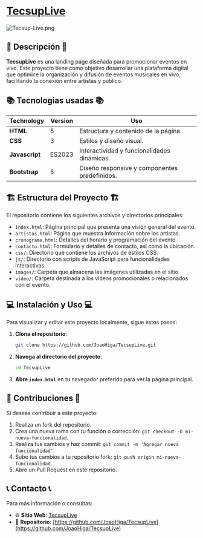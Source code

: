 # [TecsupLive]([https://elliotgaramendi.github.io/dinodev-ai/](https://joaohiga.github.io/TecsupLive))

![Tecsup-Live.png](https://postimg.cc/LqVrZgrz)

## 📜 Descripción 📜

**TecsupLive** es una landing page diseñada para promocionar eventos en vivo. Este proyecto tiene como objetivo desarrollar una plataforma digital que optimice la organización y difusión de eventos musicales en vivo, facilitando la conexión entre artistas y público.


## 📚 Tecnologías usadas 📚
|   Technology   | Version | Uso                                           |
| -------------- | ------- | --------------------------------------------- |
| **HTML**       |    5    | Estructura y contenido de la página.          |
| **CSS**        |    3    | Estilos y diseño visual.                      |
| **Javascript** |  ES2023 | Interactividad y funcionalidades dinámicas.   |
| **Bootstrap**  |    5    | Diseño responsive y componentes predefinidos. |


## 🏗️ Estructura del Proyecto 🏗️

El repositorio contiene los siguientes archivos y directorios principales:

- `index.html`: Página principal que presenta una visión general del evento.
- `artistas.html`: Página que muestra información sobre los artistas.
- `cronograma.html`: Detalles del horario y programación del evento.
- `contacto.html`: Formulario y detalles de contacto, así como la ubicación.
- `css/`: Directorio que contiene los archivos de estilos CSS.
- `js/`: Directorio con scripts de JavaScript para funcionalidades interactivas.
- `images/`: Carpeta que almacena las imágenes utilizadas en el sitio.
- `video/`: Carpeta destinada a los videos promocionales o relacionados con el evento.

## 💻 Instalación y Uso 💻

Para visualizar y editar este proyecto localmente, sigue estos pasos:

1. **Clona el repositorio**:
   ```bash
   git clone https://github.com/JoaoHiga/TecsupLive.git
   ```
2. **Navega al directorio del proyecto**:
   ```bash
   cd TecsupLive
   ```
3. **Abre `index.html`** en tu navegador preferido para ver la página principal.

## 🦾 Contribuciones 🦾

Si deseas contribuir a este proyecto:

1. Realiza un fork del repositorio.
2. Crea una nueva rama con tu función o corrección: `git checkout -b mi-nueva-funcionalidad`.
3. Realiza tus cambios y haz commit: `git commit -m 'Agregar nueva funcionalidad'`.
4. Sube tus cambios a tu repositorio fork: `git push origin mi-nueva-funcionalidad`.
5. Abre un Pull Request en este repositorio.

## 📞 Contacto 📞

Para más información o consultas:

- 🌐 **Sitio Web**: [TecsupLive](https://joaohiga.github.io/TecsupLive/)
- 🐙 **Repositorio**: [https://github.com/JoaoHiga/TecsupLive](https://github.com/JoaoHiga/TecsupLive)

